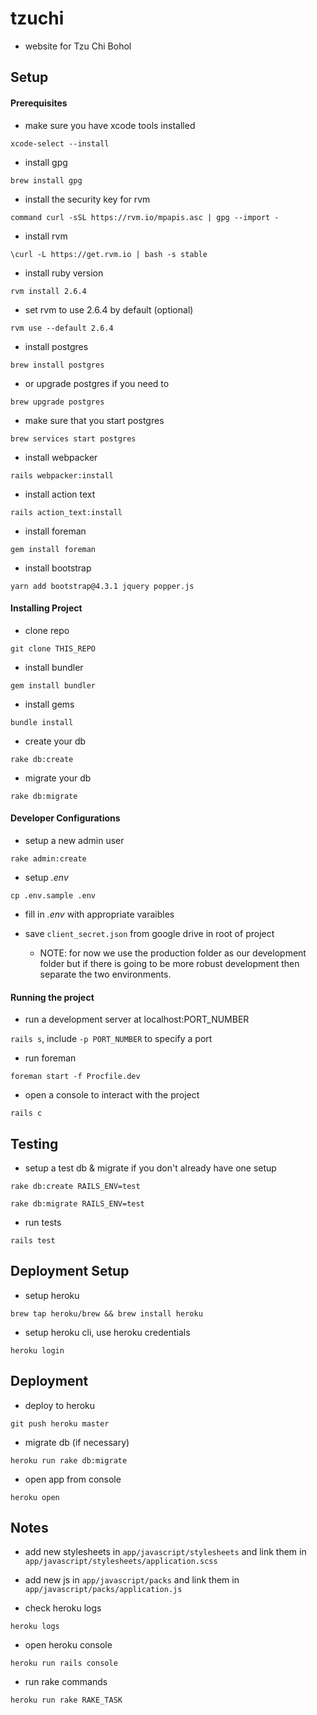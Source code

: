 # tzuchi

- website for Tzu Chi Bohol

## Setup

#### Prerequisites

- make sure you have xcode tools installed

`xcode-select --install`

- install gpg

`brew install gpg`

- install the security key for rvm

`command curl -sSL https://rvm.io/mpapis.asc | gpg --import -`

- install rvm

`\curl -L https://get.rvm.io | bash -s stable`

- install ruby version

`rvm install 2.6.4`

- set rvm to use 2.6.4 by default (optional)

`rvm use --default 2.6.4`

- install postgres

`brew install postgres`

- or upgrade postgres if you need to

`brew upgrade postgres`

- make sure that you start postgres

`brew services start postgres`

- install webpacker

`rails webpacker:install`

- install action text

`rails action_text:install`

- install foreman

`gem install foreman`

- install bootstrap

`yarn add bootstrap@4.3.1 jquery popper.js`

#### Installing Project

- clone repo

`git clone THIS_REPO`

- install bundler

`gem install bundler`

- install gems

`bundle install`

- create your db

`rake db:create`

- migrate your db

`rake db:migrate`

#### Developer Configurations

- setup a new admin user

`rake admin:create`

- setup *.env*

`cp .env.sample .env`

- fill in *.env* with appropriate varaibles

- save `client_secret.json` from google drive in root of project
  - NOTE: for now we use the production folder as our development folder but if there is going to be more robust development then separate the two environments.

#### Running the project

- run a development server at localhost:PORT_NUMBER

`rails s`, include `-p PORT_NUMBER` to specify a port

- run foreman

`foreman start -f Procfile.dev`

- open a console to interact with the project

`rails c`

## Testing

- setup a test db & migrate if you don't already have one setup

`rake db:create RAILS_ENV=test`

`rake db:migrate RAILS_ENV=test`

- run tests

`rails test`

## Deployment Setup

- setup heroku

`brew tap heroku/brew && brew install heroku`

- setup heroku cli, use heroku credentials

`heroku login`

## Deployment

- deploy to heroku

`git push heroku master`

- migrate db (if necessary)

`heroku run rake db:migrate`

- open app from console

`heroku open`

## Notes

- add new stylesheets in `app/javascript/stylesheets` and link them in `app/javascript/stylesheets/application.scss`
- add new js in `app/javascript/packs` and link them in `app/javascript/packs/application.js`

- check heroku logs

`heroku logs`

- open heroku console

`heroku run rails console`

- run rake commands

`heroku run rake RAKE_TASK`
